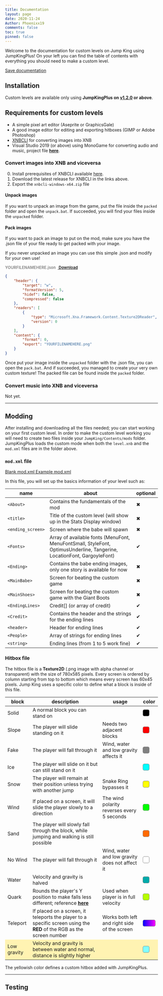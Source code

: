 ```yaml
---
title: Documentation
layout: page
date: 2020-11-24
Author: Phoenixx19
comments: false
toc: true
pinned: false
---
```

<script src="https://unpkg.com/ionicons@5.2.3/dist/ionicons.js"></script>
<style>
    .rectangle {
        width:20px;
        height:20px;
        border: solid 1px grey;
        border-radius: 5px;
        display: inline-block;
    }
    .rectangle-gradient {
        width:40px;
        height:20px;
        border: solid 1px grey;
        border-radius: 5px;
        display: inline-block;
    }
</style>

Welcome to the documentation for custom levels on Jump King using JumpKingPlus! On your left you can find the table of contents with everything you should need to make a custom level.

<a class="ws-button" href="#" title="Saves as a .pdf file"><ion-icon name="cloud-download"></ion-icon> Save documentation</a>

## Installation
Custom levels are available only using __JumpKingPlus on [v1.2.0](https://github.com/Phoenixx19/JumpKingPlus/releases/tag/v1.2.0) or above__.

## Requirements for custom levels
- A simple pixel art editor (Aseprite or GraphicsGale)
- A good image editor for editing and exporting hitboxes (GIMP or Adobe Photoshop)
- [XNBCLI](https://github.com/LeonBlade/xnbcli/releases/latest) for converting images into XNB
- Visual Studio 2019 (or above) using MonoGame for converting audio and music, project file [**here**]().

### Convert images into XNB and viceversa
0. Install prerequisites of XNBCLI available [here](https://github.com/LeonBlade/xnbcli/blob/master/README.md).
1. Download the latest release for XNBCLI in the links above.
2. Export the `xnbcli-windows-x64.zip` file

#### Unpack images
If you want to unpack an image from the game, put the file inside the `packed` folder and open the `unpack.bat`. If succeeded, you will find your files inside the `unpacked` folder.

#### Pack images
If you want to pack an image to put on the mod, make sure you have the .json file of your file ready to get packed with your image.

If you never unpacked an image you can use this simple .json and modify for your own use!

<span style="color: grey; font-size: small; font-weight:600;">YOURFILENAMEHERE.json&nbsp;&nbsp;<a class="ws-button code-show" href="#"><ion-icon name="code-download"></ion-icon> Download</a></span>
```json
{
    "header": {
        "target": "w",
        "formatVersion": 5,
        "hidef": false,
        "compressed": false
    },
    "readers": [
        {
            "type": "Microsoft.Xna.Framework.Content.Texture2DReader",
            "version": 0
        }
    ],
    "content": {
        "format": 0,
        "export": "YOURFILENAMEHERE.png"
    }
}
```

Once put your image inside the `unpacked` folder with the .json file, you can open the `pack.bat`. And if succeeded, you managed to create your very own custom texture! The packed file can be found inside the `packed` folder.

### Convert music into XNB and viceversa
Not yet.

---

## Modding
After installing and downloading all the files needed; you can start working on your first custom level. In order to make the custom level working you will need to create two files inside your `JumpKing/Contents/mods` folder. JumpKingPlus loads the custom mode when both the `level.xnb` and the `mod.xml` files are in the folder above.

### `mod.xml` file

<div class="ws-buttons"><a class="ws-button" href="#"><ion-icon name="code"></ion-icon> Blank mod.xml</a><a class="ws-button" href="#"><ion-icon name="code-download"></ion-icon> Example mod.xml</a></div>

In this file, you will set up the basics information of your level such as:

|name|about|optional|
|---|---|---|
|`<About>`|Contains the fundamentals of the mod|✖|
|`<title>`|Title of the custom level (will show up in the Stats Display window)|✖|
|`<ending_screen>`|Screen where the babe will spawn|✖|
|`<Fonts>`|Array of available fonts (MenuFont, MenuFontSmall, StyleFont, OptimusUnderline, Tangerine, LocationFont, GargoyleFont)|✔|
|`<Ending>`|Contains the babe ending images, only one story is available for now|✖|
|`<MainBabe>`|Screen for beating the custom game|✖|
|`<MainShoes>`|Screen for beating the custom game with the Giant Boots|✖|
|`<EndingLines>`|Credit[] (or array of credit)|✔|
|`<Credit>`|Contains the header and the strings for the ending lines|✔|
|`<header>`|Header for ending lines|✔|
|`<People>`|Array of strings for ending lines|✔|
|`<string>`|Ending lines (from 1 to 5 work fine)|✔|

### Hitbox file

The hitbox file is a **Texture2D** (.png image with alpha channel or transparent) with the size of 780x585 pixels. Every screen is ordered by column starting from top to bottom which means every screen has 60x45 pixels. Jump King uses a specific color to define what a block is inside of this file.

<table>
  <thead>
    <tr>
      <th>block</th>
      <th>description</th>
      <th>usage</th>
      <th>color</th>
    </tr>
  </thead>
  <tbody>
    <tr>
      <td>Solid</td>
      <td>A normal block you can stand on</td>
      <td></td>
      <td><div class="rectangle" style="background:black;"></div></td>
    </tr>
    <tr>
      <td>Slope</td>
      <td>The player will slide standing on it</td>
      <td>Needs two adjacent blocks</td>
      <td><div class="rectangle" style="background:red;"></div></td>
    </tr>
    <tr>
      <td>Fake</td>
      <td>The player will fall through it</td>
      <td>Wind, water and low gravity affects it</td>
      <td><div class="rectangle" style="background:rgb(128,128,128);"></div></td>
    </tr>
    <tr>
      <td>Ice</td>
      <td>The player will slide on it but can still stand on it</td>
      <td></td>
      <td><div class="rectangle" style="background:rgb(0,255,255);"></div></td>
    </tr>
    <tr>
      <td>Snow</td>
      <td>The player will remain at their position unless trying with another jump</td>
      <td>Snake Ring bypasses it</td>
      <td><div class="rectangle" style="background:rgb(255,255,0);"></div></td>
    </tr>
    <tr>
      <td>Wind</td>
      <td>If placed on a screen, it will slide the player slowly to a direction</td>
      <td>The wind polarity reverses every 5 seconds</td>
      <td><div class="rectangle" style="background:rgb(0,255,0);"></div></td>
    </tr>
    <tr>
      <td>Sand</td>
      <td>The player will slowly fall through the block, while jumping and walking is still possible</td>
      <td></td>
      <td><div class="rectangle" style="background:rgb(255,106,0);"></div></td>
    </tr>
    <tr>
      <td>No Wind</td>
      <td>The player will fall through it</td>
      <td>Wind, water and low gravity does not affect it</td>
      <td><div class="rectangle" style="background:white;"></div></td>
    </tr>
    <tr>
      <td>Water</td>
      <td>Velocity and gravity is halved</td>
      <td></td>
      <td><div class="rectangle" style="background:rgb(0,170,170);"></div></td>
    </tr>
    <tr>
      <td>Quark</td>
      <td>Rounds the player's Y position to make falls less different; reference <b><a href="https://media.discordapp.net/attachments/623779998494490624/782275174916685864/unknown.png">here</a></b></td>
      <td>Used when player is in full velocity</td>
      <td><div class="rectangle" style="background:rgb(182,255,0);"></div></td>
    </tr>
    <tr>
      <td>Teleport</td>
      <td>If placed on a screen, it teleports the player to a specific screen using the <b>RED</b> of the RGB as the screen number</td>
      <td>Works both left and right side of the screen</td>
      <td><div class="rectangle-gradient" style="background-image: linear-gradient(to right, rgb(1,0,255), rgb(255,0,255));"></div></td>
    </tr>
    <tr style="background-color: #fff3b2;">
      <td>Low gravity</td>
      <td>Velocity and gravity is between water and normal, distance is slightly higher</td>
      <td></td>
      <td><div class="rectangle" style="background:rgb(128,255,255);"></div></td>
    </tr>
  </tbody>
</table>
The yellowish color defines a custom hitbox added with JumpKingPlus.


---

## Testing
